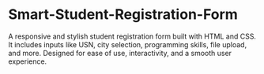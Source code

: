 # Smart-Student-Registration-Form
A responsive and stylish student registration form built with HTML and CSS. It includes inputs like USN, city selection, programming skills, file upload, and more. Designed for ease of use, interactivity, and a smooth user experience.
